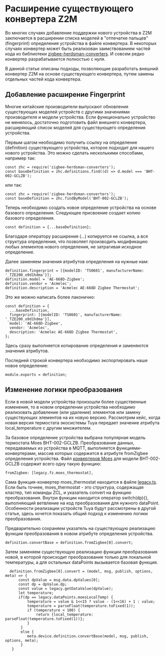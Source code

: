 # Расширение существующего конвертера Z2M #
Во многих случаях добавление поддержки нового устройства в Z2M заключается в расширении списка моделей в "отпечатке пальцев" (fingerprint) определения устройства в файле конвертера. 
В некоторых случаях конвертер может быть реализован заимствованием частей кода из библиотеки [zigbee-herdsman-converters](https://github.com/Koenkk/zigbee-herdsman-converters).
И совсем редко конвертер разрабатывается полностью с нуля.

В данной статье описаны подходы, позволяющие разработать внешний конвертер Z2M на основе существующего конвертера, путем замены отдельных частей кода конвертера.

## Добавление расширение Fingerprint ##
Многие китайские производители выпускают обновления существующих моделей устройств с другими значениями производителя и модели устройства. Если функционально устройство не менялось, достаточно подготовить файл внешнего конвертера, расширяющий список моделей для существующего определения устройства.

Первым шагом необходимо получить ссылку на определение (definition) существующего устройства, которое подходит для нашего нового устройства.
Это можно сделать несколькими способами, например так:
```
const zhc = require('zigbee-herdsman-converters');
const baseDefinition = zhc.definitions.find((d) => d.model === 'BHT-002-GCLZB');
```
или так:
```
const zhc = require('zigbee-herdsman-converters');
const baseDefinition = zhc.findByModel('BHT-002-GCLZB');
```
Теперь необходимо создать новое определение устройства на основе базового определения. Следующее присвоение создает копию базового определения. 
```
const definition = {...baseDefinition};
```
Благодаря оператору расширения (...) копируется не ссылка, а вся структура определения, что позволяет производить модификацию любых элементов нового определения, не затрагивая исходное определение.

Далее заменяем значения атрибутов определения на нужные нам:
```
definition.fingerprint = [{modelID: 'TS0601', manufacturerName: '_TZE200_o9d1hdma'}];
definition.model = 'AE-668D-Zigbee';
definition.vendor = 'Acmelec';
definition.description = 'Acmelec AE-668D Zigbee Thermostat';
```
Это же можно написать более лаконично:
```
const definition = {
  ...baseDefinition,
  fingerprint: [{modelID: 'TS0601', manufacturerName: '_TZE200_o9d1hdma'}],
  model: 'AE-668D-Zigbee',
  vendor: 'Acmelec',
  description: 'Acmelec AE-668D Zigbee Thermostat',
};
```
Здесь сразу выполняется копирование определения и заменяются значения атрибутов.

Последней строкой конвертера необходимо экспортировать наше новое определение:
```
module.exports = definition;
```
## Изменение логики преобразования ##
Если в новой модели устройства произошли более существенные изменения, то в новом определении устройства необходимо реализовать добавление (или удаление) элементов или замену существующих элементов на их новую версию.
Рассмотрим кейс, когда новая версия термостата экосистемы Tuya передает значение атрибута local_temperature с другим множителем.

За базовое определение устройства выбрана популярная модель термостата Moes BHT-002-GCLZB.
Преобразование данных, передаваемых из устройства в MQTT, выполняется функциями-конвертерами, массив которых содержится в атрибуте fromZigbee определения устройства.
Файл [конвертеров Moes](https://github.com/Koenkk/zigbee-herdsman-converters/blob/master/src/devices/moes.ts) для модели BHT-002-GCLZB содержит всего одну такую функцию:
```
fromZigbee: [legacy.fz.moes_thermostat],
```
Сама функция-конвертер moes_thermostat находится в файле [legacy.ts](https://github.com/Koenkk/zigbee-herdsman-converters/blob/master/src/lib/legacy.ts).
Если быть точнее, moes_thermostat - это структура, содержащая кластер, тип команды ZCL, и указатель convert на функцию преобразования.
Внутри функции находится оператор switch(dp){}, выполняющий ветвление на код преобразования для нужного dataPoint. Особенности реализации устройств Tuya будут рассмотрены в другой статье, здесь хочется показать общий подход к изменению логики преобразования.

Предварительно сохраняем указатель на существующую реализацию функции преобразования в новом атрибуте определения устройства.
```
definition.convertBase = definition.fromZigbee[0].convert;
```
Затем заменяем существующую реализацию функции преобразования новой, в которой происходит преобразование только для локальной температуры, а для остальных dataPoints вызывается базовая функция.
```
  definition.fromZigbee[0].convert = (model, msg, publish, options, meta) => {
      const dpValue = msg.data.dpValues[0];
      const dp = dpValue.dp;
      const value = legacy.getDataValue(dpValue);
      let temperature;
      if(dp == legacy.dataPoints.moesLocalTemp) {
          temperature = value & 1<<15 ? value - (1<<16) + 1 : value;
          temperature = parseFloat(temperature.toFixed(1));
          if (temperature < 100) {
              return {local_temperature: parseFloat(temperature.toFixed(1))};
          }
       }
       else {
          meta.device.definition.convertBase(model, msg, publish, options, meta);
       }       
   }
